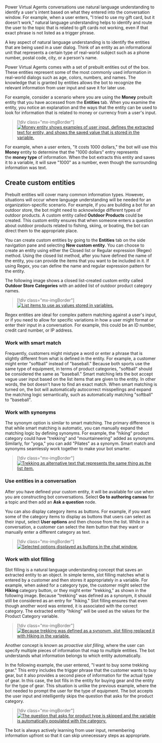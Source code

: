 Power Virtual Agents conversations use natural language understanding to identify a user's intent based on what they entered into the conversation window. For example, when a user enters, "I tried to use my gift card, but it doesn't work," natural language understanding helps to identify and route the user to the topic that is related to gift cards not working, even if that exact phrase is not listed as a trigger phrase.

A key aspect of natural language understanding is to identify the entities that are being used in a user dialog. Think of an entity as an informational unit that represents a certain type of real-world subject such as a phone number, postal code, city, or a person's name.

Power Virtual Agents comes with a set of prebuilt entities out of the box. These entities represent some of the most commonly used information in real-world dialogs such as age, colors, numbers, and names. The knowledge that is granted by entities allows the bot to recognize the relevant information from user input and save it for later use.

For example, consider a scenario where you are using the **Money** prebuilt entity that you have accessed from the **Entities** tab. When you examine the entity, you notice an explanation and the ways that the entity can be used to look for information that is related to money or currency from a user's input.

> [!div class="mx-imgBorder"]
> [![Money entity shows examples of user input, defines the extracted text for entity, and shows the saved value that is stored in the variable.](../media/4-1.png)](../media/4-1.png#lightbox)

For example, when a user enters, "It costs 1000 dollars," the bot will use this **Money** entity to determine that the "1000 dollars" entry represents the **money type** of information. When the bot extracts this entity and saves it to a variable, it will save "1000" as a number, even though the surrounding information was text.

## Create custom entities

Prebuilt entities will cover many common information types. However, situations will occur where language understanding will be needed for an organization-specific scenario. For example, if you are building a bot for an outdoor store, the bot might need to acknowledge different types of outdoor products. A custom entity called **Outdoor Products** could be created. This custom entity ensures that when someone enters a question about outdoor products related to fishing, skiing, or boating, the bot can direct them to the appropriate place.

You can create custom entities by going to the **Entities** tab on the side navigation pane and selecting **New custom entity**. You can choose to create an entity using either the Closed list or Regular expression (Regex) method. Using the closed list method, after you have defined the name of the entity, you can provide the items that you want to be included in it. If using Regex, you can define the name and regular expression pattern for the entity.

The following image shows a closed list-created custom entity called **Outdoor Store Categories** with an added list of outdoor product category names.

> [!div class="mx-imgBorder"]
> [![List items to use as values stored in variables.](../media/4-2.png)](../media/4-2.png#lightbox)

Regex entities are ideal for complex pattern matching against a user's input, or if you need to allow for specific variations in how a user might format or enter their input in a conversation. For example, this could be an ID number, credit card number, or IP address.

### Work with smart match

Frequently, customers might mistype a word or enter a phrase that is slightly different from what is defined in the entity. For example, a customer might enter "softball" instead of "baseball." Because both sports use the same type of equipment, in terms of product categories, "softball" should be considered the same as "baseball." Smart matching lets the bot accept vague user input based on the list items that are given to the entity. In other words, the bot doesn't have to find an exact match. When smart matching is turned on, the bot will automatically autocorrect misspellings and expand the matching logic semantically, such as automatically matching "softball" to "baseball".

### Work with synonyms

The synonym option is similar to smart matching. The primary difference is that while smart matching is automatic, you can manually expand the matching logic by defining synonyms. For example, the "hiking" product category could have "trekking" and "mountaineering" added as synonyms. Similarly, for "yoga," you can add "Pilates" as a synonym. Smart match and synonyms seamlessly work together to make your bot smarter.

> [!div class="mx-imgBorder"]
> [![Trekking as alternative text that represents the same thing as the list item.](../media/4-3.png)](../media/4-3.png#lightbox)

### Use entities in a conversation

After you have defined your custom entity, it will be available for use when you are constructing bot conversations. Select **Go to authoring canvas** for a topic and then add an **Ask a question** node.

You can also display category items as buttons. For example, if you want some of the category items to display as buttons that users can select as their input, select **User options** and then choose from the list. While in a conversation, a customer can select the item button that they want or manually enter a different category as text.

> [!div class="mx-imgBorder"]
> [![Selected options displayed as buttons in the chat window.](../media/4-4.png)](../media/4-4.png#lightbox)

### Work with slot filling

Slot filling is a natural language understanding concept that saves an extracted entity to an object. In simple terms, slot filling matches what is entered by a customer and then stores it appropriately in a variable. For example, when asked for a category type, the customer might select the **Hiking** category button, or they might enter "trekking," as shown in the following image. Because "trekking" was defined as a synonym, it should still be considered as an entry for "hiking." Slot filling ensures that even though another word was entered, it is associated with the correct category. The extracted entity "hiking" will be used as the values for the Product Category variable.

> [!div class="mx-imgBorder"]
> [![Because trekking was defined as a synonym, slot filling replaced it with Hiking in the variable.](../media/4-5.png)](../media/4-5.png#lightbox)

Another concept is known as *proactive slot filling*, where the user can specify multiple pieces of information that map to multiple entities. The bot understands what information belongs to which entity automatically.

In the following example, the user entered, "I want to buy some trekking gear." This entry includes the trigger phrase that the customer wants to buy gear, but it also provides a second piece of information for the actual type of gear. In this case, the bot fills in the entity for buying gear and the entity for the type of gear. This situation is unlike the previous example, where the bot needed to prompt the user for the type of equipment. The bot accepts the user input and intelligently skips the question that asks for the product category.

> [!div class="mx-imgBorder"]
> [![The question that asks for product type is skipped and the variable is automatically populated with the category.](../media/4-6.png)](../media/4-6.png#lightbox)

The bot is always actively learning from user input, remembering information upfront so that it can skip unnecessary steps as appropriate.
